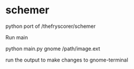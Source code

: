 schemer
=======

python port of /thefryscorer/schemer


Run main

python main.py gnome /path/image.ext

run the output to make changes to gnome-terminal

